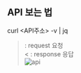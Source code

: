 ## API 보는 법 
curl <API주소> -v | jq            
> : request 요청           
< : response 응답                 
![api](https://user-images.githubusercontent.com/42309919/105447489-a875e000-5cb7-11eb-958e-ea9432682f98.PNG)
